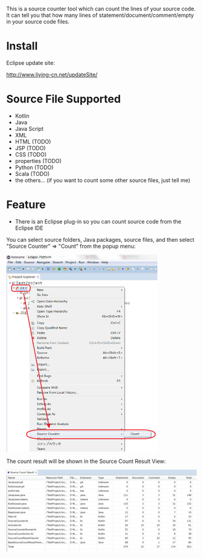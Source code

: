 This is a source counter tool which can count the lines of your source code.
It can tell you that how many lines of statement/document/comment/empty in your source code files.


Install
===========
Eclipse update site:

   http://www.liying-cn.net/updateSite/



Source File Supported
===========
- Kotlin
- Java
- Java Script
- XML
- HTML (TODO)
- JSP (TODO)
- CSS (TODO)
- properties (TODO)
- Python (TODO)
- Scala (TODO)
- the others... (if you want to count some other source files, just tell me)


Feature
===========
- There is an Eclipse plug-in so you can count source code from the Eclipse IDE

You can select source folders, Java packages, source files, and then select "Source Counter" => "Count" from the popup menu:

<img src="/doc/img/popupMenu.png" style="width: 400px;" title="Popup menu" />

The count result will be shown in the Source Count Result View:

<img src="/doc/img/countResultView.png" style="width: 600px;" title="Source Count Result View" />

